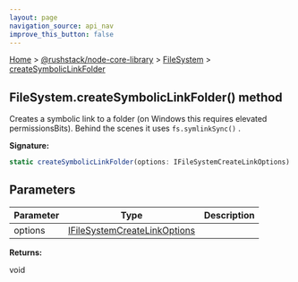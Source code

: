 ```yaml
---
layout: page
navigation_source: api_nav
improve_this_button: false
---
```



[Home](./index.md) &gt; [@rushstack/node-core-library](./node-core-library.md) &gt; [FileSystem](./node-core-library.filesystem.md) &gt; [createSymbolicLinkFolder](./node-core-library.filesystem.createsymboliclinkfolder.md)

## FileSystem.createSymbolicLinkFolder() method

Creates a symbolic link to a folder (on Windows this requires elevated permissionsBits). Behind the scenes it uses `fs.symlinkSync()` .

<b>Signature:</b>

```typescript
static createSymbolicLinkFolder(options: IFileSystemCreateLinkOptions): void;
```

## Parameters

|  Parameter | Type | Description |
|  --- | --- | --- |
|  options | [IFileSystemCreateLinkOptions](./node-core-library.ifilesystemcreatelinkoptions.md) |  |

<b>Returns:</b>

void
